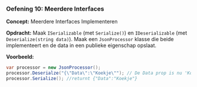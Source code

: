 ### Oefening 10: Meerdere Interfaces
**Concept:** Meerdere Interfaces Implementeren

**Opdracht:** Maak `ISerializable` (met `Serialize()`) en `IDeserializable` (met `Deserialize(string data)`). Maak een `JsonProcessor` klasse die beide implementeert en de data in een publieke eigenschap opslaat.

**Voorbeeld:**
```cs
var processor = new JsonProcessor();
processor.Deserialze("{\"Data\":\"Koekje\""); // De Data prop is nu 'Koekje'
processor.Serialize(); //returnt {"Data":"Koekje"}
```
